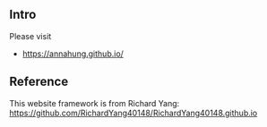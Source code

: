 

## Intro
Please visit
* https://annahung.github.io/


## Reference
This website framework is from Richard Yang:
https://github.com/RichardYang40148/RichardYang40148.github.io 

